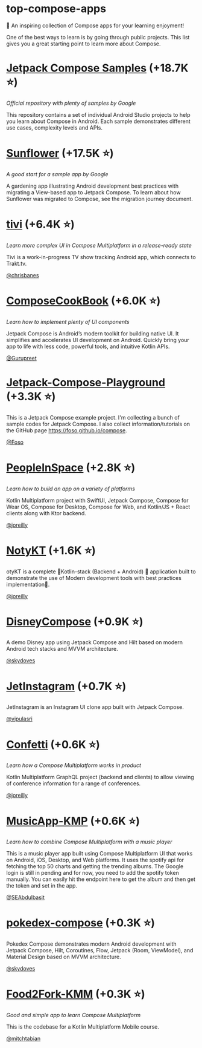 # top-compose-apps
📖 An inspiring collection of Compose apps for your learning enjoyment!

One of the best ways to learn is by going through public projects. This list gives you a great starting point to learn more about Compose.

# [Jetpack Compose Samples](https://github.com/android/compose-samples) (+18.7K ⭐)
_Official repository with plenty of samples by Google_

This repository contains a set of individual Android Studio projects to help you learn about Compose in Android. Each sample demonstrates different use cases, complexity levels and APIs.

# [Sunflower](https://github.com/android/sunflower) (+17.5K ⭐)
_A good start for a sample app by Google_

A gardening app illustrating Android development best practices with migrating a View-based app to Jetpack Compose. To learn about how Sunflower was migrated to Compose, see the migration journey document.

# [tivi](https://github.com/chrisbanes/tivi) (+6.4K ⭐)
_Learn more complex UI in Compose Multiplatform in a release-ready state_

Tivi is a work-in-progress TV show tracking Android app, which connects to Trakt.tv.

[@chrisbanes](https://github.com/chrisbanes)

# [ComposeCookBook](https://github.com/Gurupreet/ComposeCookBook) (+6.0K ⭐)
_Learn how to implement plenty of UI components_

Jetpack Compose is Android’s modern toolkit for building native UI. It simplifies and accelerates UI development on Android. Quickly bring your app to life with less code, powerful tools, and intuitive Kotlin APIs.

[@Gurupreet](https://github.com/Gurupreet)

# [Jetpack-Compose-Playground](https://github.com/Foso/Jetpack-Compose-Playground) (+3.3K ⭐)
This is a Jetpack Compose example project. I'm collecting a bunch of sample codes for Jetpack Compose. I also collect information/tutorials on the GitHub page https://foso.github.io/compose.

[@Foso](https://github.com/Foso)

# [PeopleInSpace](https://github.com/joreilly/PeopleInSpace) (+2.8K ⭐)
_Learn how to build an app on a variety of platforms_

Kotlin Multiplatform project with SwiftUI, Jetpack Compose, Compose for Wear OS, Compose for Desktop, Compose for Web, and Kotlin/JS + React clients along with Ktor backend. 

[@joreilly](https://github.com/joreilly)

# [NotyKT](https://github.com/PatilShreyas/NotyKT) (+1.6K ⭐)
otyKT is a complete 💎Kotlin-stack (Backend + Android) 📱 application built to demonstrate the use of Modern development tools with best practices implementation🦸.

[@joreilly](https://github.com/PatilShreyas)

# [DisneyCompose](https://github.com/skydoves/DisneyCompose) (+0.9K ⭐)
A demo Disney app using Jetpack Compose and Hilt based on modern Android tech stacks and MVVM architecture.

[@skydoves](https://github.com/skydoves)

# [JetInstagram](https://github.com/vipulasri/JetInstagram) (+0.7K ⭐)
JetInstagram is an Instagram UI clone app built with Jetpack Compose.

[@vipulasri](https://github.com/vipulasri)

# [Confetti](https://github.com/joreilly/Confetti) (+0.6K ⭐)
_Learn how a Compose Multiplatform works in product_

Kotlin Multiplatform GraphQL project (backend and clients) to allow viewing of conference information for a range of conferences.

[@joreilly](https://github.com/joreilly)

# [MusicApp-KMP](https://github.com/SEAbdulbasit/MusicApp-KMP) (+0.6K ⭐)
_Learn how to combine Compose Multiplatform with a music player_

This is a music player app built using Compose Multiplatform UI that works on Android, iOS, Desktop, and Web platforms. It uses the spotify api for fetching the top 50 charts and getting the trending albums. The Google login is still in pending and for now, you need to add the spotify token manually. You can easily hit the endpoint here to get the album and then get the token and set in the app.

[@SEAbdulbasit](https://github.com/SEAbdulbasit)

# [pokedex-compose](https://github.com/skydoves/pokedex-compose) (+0.3K ⭐)
Pokedex Compose demonstrates modern Android development with Jetpack Compose, Hilt, Coroutines, Flow, Jetpack (Room, ViewModel), and Material Design based on MVVM architecture.

[@skydoves](https://github.com/skydoves)

# [Food2Fork-KMM](https://github.com/mitchtabian/Food2Fork-KMM) (+0.3K ⭐)
_Good and simple app to learn Compose Multiplatform_

This is the codebase for a Kotlin Multiplatform Mobile course.

[@mitchtabian](https://github.com/mitchtabian)
